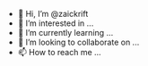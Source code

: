 - 👋 Hi, I’m @zaickrift
- 👀 I’m interested in ...
- 🌱 I’m currently learning ...
- 💞️ I’m looking to collaborate on ...
- 📫 How to reach me ...

<!---
zaickrift/zaickrift is a ✨ special ✨ repository because its `README.md` (this file) appears on your GitHub profile.
You can click the Preview link to take a look at your changes.
--->
